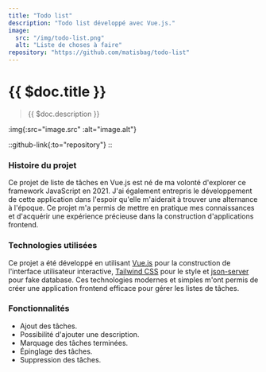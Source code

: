 ```yaml
---
title: "Todo list"
description: "Todo list développé avec Vue.js."
image:
  src: "/img/todo-list.png"
  alt: "Liste de choses à faire"
repository: "https://github.com/matisbag/todo-list"
---
```


# {{ $doc.title }}

> {{ $doc.description }}

:img{:src="image.src" :alt="image.alt"}

::github-link{:to="repository"}
::

### Histoire du projet

Ce projet de liste de tâches en Vue.js est né de ma volonté d'explorer ce framework JavaScript en 2021. J'ai également entrepris le développement de cette application dans l'espoir qu'elle m'aiderait à trouver une alternance à l'époque. Ce projet m'a permis de mettre en pratique mes connaissances et d'acquérir une expérience précieuse dans la construction d'applications frontend.

### Technologies utilisées

Ce projet a été développé en utilisant [Vue.js](https://vuejs.org/) pour la construction de l'interface utilisateur interactive, [Tailwind CSS](https://tailwindcss.com/) pour le style et [json-server](https://github.com/typicode/json-server) pour fake database. Ces technologies modernes et simples m'ont permis de créer une application frontend efficace pour gérer les listes de tâches.

### Fonctionnalités

- Ajout des tâches.
- Possibilité d'ajouter une description.
- Marquage des tâches terminées.
- Épinglage des tâches.
- Suppression des tâches.
